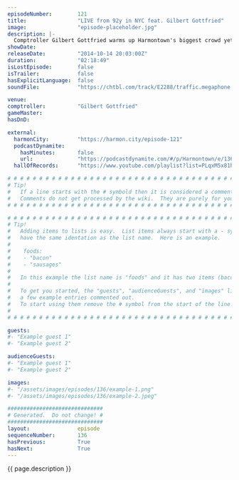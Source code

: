 ```yaml
---
episodeNumber:        121
title:                "LIVE from 92y in NYC feat. Gilbert Gottfried"
image:                "episode-placeholder.jpg"
description: |-
  Comptroller Gilbert Gottfried warms up Harmontown's biggest crowd yet at New York City's 92y!
showDate:             
releaseDate:          "2014-10-14 20:03:00Z"
duration:             "02:18:49"
isLostEpisode:        false
isTrailer:            false
hasExplicitLanguage:  false
soundFile:            "https://chtbl.com/track/E2288/traffic.megaphone.fm/STA5041770987.mp3?updated=1561581685"

venue:                
comptroller:          "Gilbert Gottfried"
gameMaster:           
hasDnD:               

external:
  harmonCity:         "https://harmon.city/episode-121"
  podcastDynamite:
    hasMinutes:       false
    url:              "https://podcastdynamite.com/#/p/Harmontown/e/136/121"
  hallOfRecords:      "https://www.youtube.com/playlist?list=PLqxM5x81hNObob-bg5HsJ1SW_pd2qFbOg"

# # # # # # # # # # # # # # # # # # # # # # # # # # # # # # # # # # # # # # # # # # # # #
# Tip!
#   If a line starts with the # symbold then it is considered a comment.
#   Comments do not get processed by the wiki.  They are purely for your information.
# # # # # # # # # # # # # # # # # # # # # # # # # # # # # # # # # # # # # # # # # # # # #

# # # # # # # # # # # # # # # # # # # # # # # # # # # # # # # # # # # # # # # # # # # # #
# Tip!
#   Adding items to lists is easy.  List items always start with a - symbol and have
#   have the same identation as the list name.  Here is an example.
#
#    foods:
#    - "bacon"
#    - "sausages"
#
#   In this example the list name is "foods" and it has two items (bacon, and sausages).
#
#   To get you started, the "guests", "audienceGuests", and "images" lists below have
#   a few example entries commented out.
#   To start using them remove the # symbol from the start of the line.
#
# # # # # # # # # # # # # # # # # # # # # # # # # # # # # # # # # # # # # # # # # # # # #

guests:
#- "Example guest 1"
#- "Example guest 2"

audienceGuests:
#- "Example guest 1"
#- "Example guest 2"

images:
#- "/assets/images/episodes/136/example-1.png"
#- "/assets/images/episodes/136/example-2.jpeg"

##############################
# Generated.  Do not change! #
##############################
layout:               episode
sequenceNumber:       136
hasPrevious:          True
hasNext:              True
---
```


<!-- The episode description will be rendered here -->
{{ page.description }}

<!-- Add your content BELOW here -->
<!-- vvvvvvvvvvvvvvvvvvvvvvvvvvv -->




<!-- ^^^^^^^^^^^^^^^^^^^^^^^^^^^ -->
<!-- Add your content ABOVE here -->

<!-- The episode gallery will be rendered here -->